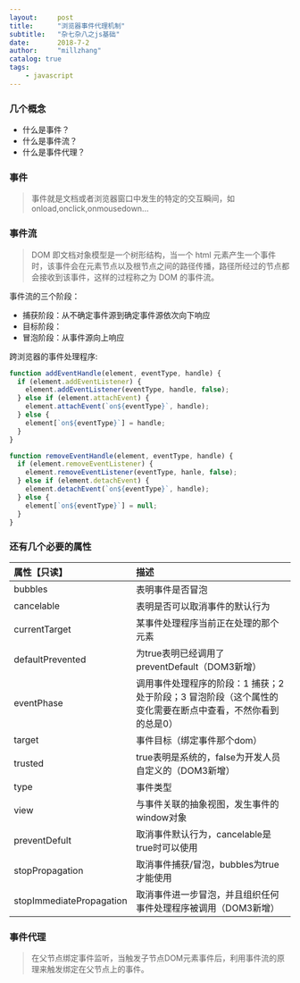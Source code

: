 ```yaml
---
layout:     post
title:      "浏览器事件代理机制"
subtitle:   "杂七杂八之js基础"
date:       2018-7-2
author:     "millzhang"
catalog: true
tags:
    - javascript
---
```


### 几个概念

- 什么是事件？
- 什么是事件流？
- 什么是事件代理？

### 事件

> 事件就是文档或者浏览器窗口中发生的特定的交互瞬间，如 onload,onclick,onmousedown...

### 事件流

> DOM 即文档对象模型是一个树形结构，当一个 html 元素产生一个事件时，该事件会在元素节点以及根节点之间的路径传播，路径所经过的节点都会接收到该事件，这样的过程称之为 DOM 的事件流。

事件流的三个阶段：

- 捕获阶段：从不确定事件源到确定事件源依次向下响应
- 目标阶段：
- 冒泡阶段：从事件源向上响应

跨浏览器的事件处理程序:

```js
function addEventHandle(element, eventType, handle) {
  if (element.addEventListener) {
    element.addEventListener(eventType, handle, false);
  } else if (element.attachEvent) {
    element.attachEvent(`on${eventType}`, handle);
  } else {
    element[`on${eventType}`] = handle;
  }
}

function removeEventHandle(element, eventType, handle) {
  if (element.removeEventListener) {
    element.removeEventListener(eventType, hanle, false);
  } else if (element.detachEvent) {
    element.detachEvent(`on${eventType}`, handle);
  } else {
    element[`on${eventType}`] = null;
  }
}
```

### 还有几个必要的属性

属性【只读】 | 描述
:-- | :--
bubbles | 表明事件是否冒泡
cancelable | 表明是否可以取消事件的默认行为
currentTarget | 某事件处理程序当前正在处理的那个元素
defaultPrevented | 为true表明已经调用了preventDefault（DOM3新增）
eventPhase | 调用事件处理程序的阶段：1 捕获；2 处于阶段；3 冒泡阶段（这个属性的变化需要在断点中查看，不然你看到的总是0）
target | 事件目标（绑定事件那个dom）
trusted | true表明是系统的，false为开发人员自定义的（DOM3新增）
type | 事件类型
view | 与事件关联的抽象视图，发生事件的window对象
preventDefult | 取消事件默认行为，cancelable是true时可以使用
stopPropagation | 取消事件捕获/冒泡，bubbles为true才能使用
stopImmediatePropagation | 取消事件进一步冒泡，并且组织任何事件处理程序被调用（DOM3新增）

### 事件代理

> 在父节点绑定事件监听，当触发子节点DOM元素事件后，利用事件流的原理来触发绑定在父节点上的事件。